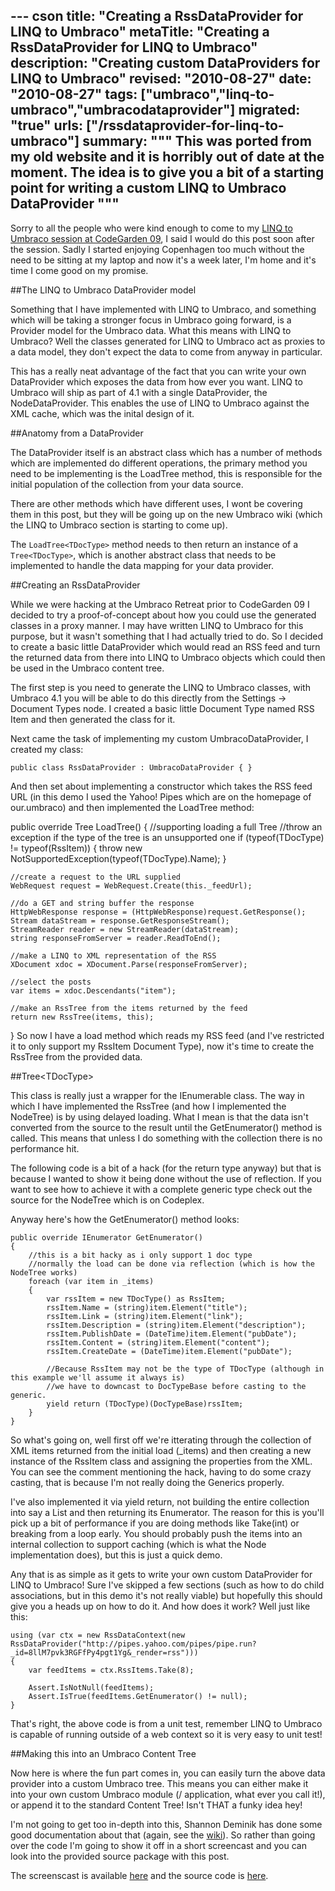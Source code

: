 --- cson
title: "Creating a RssDataProvider for LINQ to Umbraco"
metaTitle: "Creating a RssDataProvider for LINQ to Umbraco"
description: "Creating custom DataProviders for LINQ to Umbraco"
revised: "2010-08-27"
date: "2010-08-27"
tags: ["umbraco","linq-to-umbraco","umbracodataprovider"]
migrated: "true"
urls: ["/rssdataprovider-for-linq-to-umbraco"]
summary: """
This was ported from my old website and it is horribly out of date at the moment. The idea is to give you a bit of a starting point for writing a custom LINQ to Umbraco DataProvider
"""
---
Sorry to all the people who were kind enough to come to my [LINQ to Umbraco session at CodeGarden 09][1], I said I would do this post soon after the session. Sadly I started enjoying Copenhagen too much without the need to be sitting at my laptop and now it's a week later, I'm home and it's time I come good on my promise.

##The LINQ to Umbraco DataProvider model

Something that I have implemented with LINQ to Umbraco, and something which will be taking a stronger focus in Umbraco going forward, is a Provider model for the Umbraco data.
What this means with LINQ to Umbraco? Well the classes generated for LINQ to Umbraco act as proxies to a data model, they don't expect the data to come from anyway in particular.

This has a really neat advantage of the fact that you can write your own DataProvider which exposes the data from how ever you want. LINQ to Umbraco will ship as part of 4.1 with a single DataProvider, the NodeDataProvider. This enables the use of LINQ to Umbraco against the XML cache, which was the inital design of it.

##Anatomy from a DataProvider

The DataProvider itself is an abstract class which has a number of methods which are implemented do different operations, the primary method you need to be implementing is the LoadTree<TDocType> method, this is responsible for the initial population of the collection from your data source.

There are other methods which have different uses, I wont be covering them in this post, but they will be going up on the new Umbraco wiki (which the LINQ to Umbraco section is starting to come up).

The `LoadTree<TDocType>` method needs to then return an instance of a `Tree<TDocType>`, which is another abstract class that needs to be implemented to handle the data mapping for your data provider.

##Creating an RssDataProvider

While we were hacking at the Umbraco Retreat prior to CodeGarden 09 I decided to try a proof-of-concept about how you could use the generated classes in a proxy manner. I may have written LINQ to Umbraco for this purpose, but it wasn't something that I had actually tried to do.
So I decided to create a basic little DataProvider which would read an RSS feed and turn the returned data from there into LINQ to Umbraco objects which could then be used in the Umbraco content tree.

The first step is you need to generate the LINQ to Umbraco classes, with Umbraco 4.1 you will be able to do this directly from the Settings -> Document Types node. I created a basic little Document Type named RSS Item and then generated the class for it.

Next came the task of implementing my custom UmbracoDataProvider, I created my class:

	public class RssDataProvider : UmbracoDataProvider { }

And then set about implementing a constructor which takes the RSS feed URL (in this demo I used the Yahoo! Pipes which are on the homepage of our.umbraco) and then implemented the LoadTree<TDocType> method:

public override Tree LoadTree() 
{
    //supporting loading a full Tree
    //throw an exception if the type of the tree is an unsupported one
    if (typeof(TDocType) != typeof(RssItem))
    {
        throw new NotSupportedException(typeof(TDocType).Name);
    }

    //create a request to the URL supplied
    WebRequest request = WebRequest.Create(this._feedUrl);

    //do a GET and string buffer the response
    HttpWebResponse response = (HttpWebResponse)request.GetResponse();
    Stream dataStream = response.GetResponseStream();
    StreamReader reader = new StreamReader(dataStream);
    string responseFromServer = reader.ReadToEnd();

    //make a LINQ to XML representation of the RSS
    XDocument xdoc = XDocument.Parse(responseFromServer);

    //select the posts
    var items = xdoc.Descendants("item");

    //make an RssTree from the items returned by the feed
    return new RssTree(items, this);
}
So now I have a load method which reads my RSS feed (and I've restricted it to only support my RssItem Document Type), now it's time to create the RssTree<TDocType> from the provided data.

##Tree&lt;TDocType&gt;

This class is really just a wrapper for the IEnumerable<T> class. The way in which I have implemented the RssTree (and how I implemented the NodeTree) is by using delayed loading. What I mean is that the data isn't converted from the source to the result until the GetEnumerator() method is called.
This means that unless I do something with the collection there is no performance hit.

The following code is a bit of a hack (for the return type anyway) but that is because I wanted to show it being done without the use of reflection. If you want to see how to achieve it with a complete generic type check out the source for the NodeTree which is on Codeplex.

Anyway here's how the GetEnumerator() method looks:

	public override IEnumerator GetEnumerator()
	{
		//this is a bit hacky as i only support 1 doc type
		//normally the load can be done via reflection (which is how the NodeTree works)
		foreach (var item in _items)
		{
			var rssItem = new TDocType() as RssItem;
			rssItem.Name = (string)item.Element("title");
			rssItem.Link = (string)item.Element("link");
			rssItem.Description = (string)item.Element("description");
			rssItem.PublishDate = (DateTime)item.Element("pubDate");
			rssItem.Content = (string)item.Element("content");
			rssItem.CreateDate = (DateTime)item.Element("pubDate");

			//Because RssItem may not be the type of TDocType (although in this example we'll assume it always is)
			//we have to downcast to DocTypeBase before casting to the generic.
			yield return (TDocType)(DocTypeBase)rssItem;
		}
	}

So what's going on, well first off we're itterating through the collection of XML items returned from the initial load (_items) and then creating a new instance of the RssItem class and assigning the properties from the XML.
You can see the comment mentioning the hack, having to do some crazy casting, that is because I'm not really doing the Generics properly.

I've also implemented it via yield return, not building the entire collection into say a List<T> and then returning its Enumerator. The reason for this is you'll pick up a bit of performance if you are doing methods like Take(int) or breaking from a loop early.
You should probably push the items into an internal collection to support caching (which is what the Node implementation does), but this is just a quick demo.

Any that is as simple as it gets to write your own custom DataProvider for LINQ to Umbraco! Sure I've skipped a few sections (such as how to do child associations, but in this demo it's not really viable) but hopefully this should give you a heads up on how to do it.
And how does it work? Well just like this:

	using (var ctx = new RssDataContext(new RssDataProvider("http://pipes.yahoo.com/pipes/pipe.run?_id=8llM7pvk3RGFfPy4pgt1Yg&_render=rss")))
	{
		var feedItems = ctx.RssItems.Take(8);

		Assert.IsNotNull(feedItems);
		Assert.IsTrue(feedItems.GetEnumerator() != null);
	}

That's right, the above code is from a unit test, remember LINQ to Umbraco is capable of running outside of a web context so it is very easy to unit test!

##Making this into an Umbraco Content Tree

Now here is where the fun part comes in, you can easily turn the above data provider into a custom Umbraco tree. This means you can either make it into your own custom Umbraco module (/ application, what ever you call it!), or append it to the standard Content Tree! Isn't THAT a funky idea hey!

I'm not going to get too in-depth into this, Shannon Deminik has done some good documentation about that (again, see the [wiki][2]). So rather than going over the code I'm going to show it off in a short screencast and you can look into the provided source package with this post.

The screenscast is available [here][3] and the source code is [here][4].


  [1]: http://our.umbraco.org/wiki/codegarden-2009/open-space-minutes/linq
  [2]: http://our.umbraco.org/wiki/reference/api-cheatsheet/tree-api---to-create-custom-treesapplications
  [3]: http://screencast.com/t/NS24jMo6xkp
  [4]: /get/media/2640/umbracodataproviderdemo.zip

